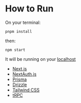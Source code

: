# How to Run

On your terminal:

```pnpm install```

then: 

```npm start```

It will be running on your [localhost](http://localhost:3000/)

- [Next.js](https://nextjs.org)
- [NextAuth.js](https://next-auth.js.org)
- [Prisma](https://prisma.io)
- [Drizzle](https://orm.drizzle.team)
- [Tailwind CSS](https://tailwindcss.com)
- [tRPC](https://trpc.io)

